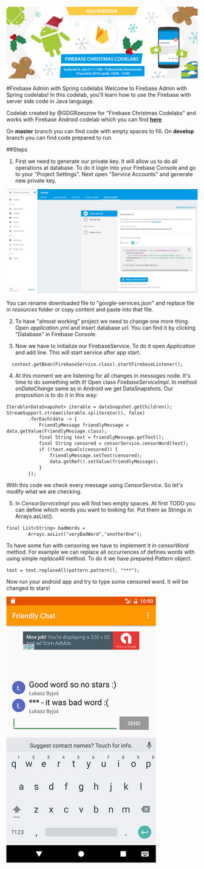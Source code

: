 ![GDG Christmas Codelabs](/screens/codelabs_christmas.png?raw=true "GDG Rzeszów Christmas Codelabs")

#Firebase Admin with Spring codelabs
Welcome to Firebase Admin with Spring codelabs! 
In this codelab, you'll learn how to use the Firebase with server side code
in Java language.

Codelab created by @GDGRzeszow for "Firebase Christmas Codelabs"
and works with Firebase Android codelab which you can find 
__[here](https://codelabs.developers.google.com/codelabs/firebase-android/)__

On __master__ branch you can find code with empty spaces to fill.
On __develop__ branch you can find code prepared to run.
 

##Steps
1. First we need to generate our private key. 
It will allow us to do all operations at database.
To do it login into your Firebase Console and go to your "Project Settings". 
Next open "Service Accounts" and generate new private key. 

![Private key generation](/screens/priv_key.jpg?raw=true "Private key generation")


You can rename downloaded file to "google-services.json" and replace 
file in _resources_ folder or copy content and paste into that file.

2. To have "almost working" project we need to change one more thing. Open _application.yml_ and insert database url. You can find it by clicking
 "Database" in Firebase Console.
 
3. Now we have to initialize our FirebaseService. To do it open _Application_ 
and add line. This will start service after app start. 
```
  context.getBean(FirebaseService.class).startFirebaseListener();
```

4. At this moment we are listening for all changes in _messages_ node.
It's time to do something with it! Open class _FirebaseServiceImpl_.
In method _onDataChange_ same as in Android we get DataSnapshots.
Our proposition is to do it in this way:
```
Iterable<DataSnapshot> iterable = dataSnapshot.getChildren();
StreamSupport.stream(iterable.spliterator(), false)
        .forEach(data -> {
            FriendlyMessage friendlyMessage = data.getValue(FriendlyMessage.class);
            final String text = friendlyMessage.getText();
            final String censored = censorService.censorWord(text);
            if (!text.equals(censored)) {
                friendlyMessage.setText(censored);
                data.getRef().setValue(friendlyMessage);
            }
        });
```
With this code we check every message using _CensorService_.
So let's modify what we are checking.

5. In _CensorServiceImpl_ you will find two empty spaces.
At first TODO you can define which words you want to looking for. 
Put them as Strings in Arrays.asList(). 

```
final List<String> badWords =
        Arrays.asList("veryBadWord","anotherOne");
```

To have some fun with censoring we have to implement it in _censorWord_ method.
For example we can replace all occurrences of defines words with using
simple _replaceAll_ method. To do it we have prepared _Pattern_ object.
```
text = text.replaceAll(pattern.pattern(), "***");
```

Now run your android app and try to type some censored word.
It will be changed to stars! 

![Result of codelabs](/screens/app_scr.jpg?raw=true "Result of codelabs")

